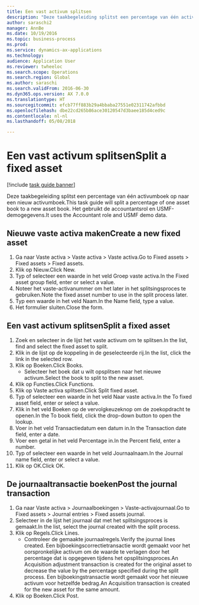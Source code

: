 ```yaml
--- 
title: Een vast activum splitsen
description: "Deze taakbegeleiding splitst een percentage van één activumboek op naar een nieuw activumboek."
author: saraschi2
manager: AnnBe
ms.date: 10/19/2016
ms.topic: business-process
ms.prod: 
ms.service: dynamics-ax-applications
ms.technology: 
audience: Application User
ms.reviewer: twheeloc
ms.search.scope: Operations
ms.search.region: Global
ms.author: saraschi
ms.search.validFrom: 2016-06-30
ms.dyn365.ops.version: AX 7.0.0
ms.translationtype: HT
ms.sourcegitcommit: efcb77ff883b29a4bbaba27551e02311742afbbd
ms.openlocfilehash: dbe22cd265b86ace30120547d3baee185d4ced9c
ms.contentlocale: nl-nl
ms.lasthandoff: 05/08/2018

---
```

# <a name="split-a-fixed-asset"></a><span data-ttu-id="0c23b-103">Een vast activum splitsen</span><span class="sxs-lookup"><span data-stu-id="0c23b-103">Split a fixed asset</span></span>

[!include [task guide banner](../../includes/task-guide-banner.md)]

<span data-ttu-id="0c23b-104">Deze taakbegeleiding splitst een percentage van één activumboek op naar een nieuw activumboek.</span><span class="sxs-lookup"><span data-stu-id="0c23b-104">This task guide will split a percentage of one asset book to a new asset book.</span></span>  <span data-ttu-id="0c23b-105">Het gebruikt de accountantsrol en USMF-demogegevens.</span><span class="sxs-lookup"><span data-stu-id="0c23b-105">It uses the Accountant role and USMF demo data.</span></span>


## <a name="create-a-new-fixed-asset"></a><span data-ttu-id="0c23b-106">Nieuwe vaste activa maken</span><span class="sxs-lookup"><span data-stu-id="0c23b-106">Create a new fixed asset</span></span>
1. <span data-ttu-id="0c23b-107">Ga naar Vaste activa > Vaste activa > Vaste activa.</span><span class="sxs-lookup"><span data-stu-id="0c23b-107">Go to Fixed assets > Fixed assets > Fixed assets.</span></span>
2. <span data-ttu-id="0c23b-108">Klik op Nieuw.</span><span class="sxs-lookup"><span data-stu-id="0c23b-108">Click New.</span></span>
3. <span data-ttu-id="0c23b-109">Typ of selecteer een waarde in het veld Groep vaste activa.</span><span class="sxs-lookup"><span data-stu-id="0c23b-109">In the Fixed asset group field, enter or select a value.</span></span>
4. <span data-ttu-id="0c23b-110">Noteer het vaste-activanummer om het later in het splitsingsproces te gebruiken.</span><span class="sxs-lookup"><span data-stu-id="0c23b-110">Note the fixed asset number to use in the split process later.</span></span>
5. <span data-ttu-id="0c23b-111">Typ een waarde in het veld Naam.</span><span class="sxs-lookup"><span data-stu-id="0c23b-111">In the Name field, type a value.</span></span>
6. <span data-ttu-id="0c23b-112">Het formulier sluiten.</span><span class="sxs-lookup"><span data-stu-id="0c23b-112">Close the form.</span></span>

## <a name="split-a-fixed-asset"></a><span data-ttu-id="0c23b-113">Een vast activum splitsen</span><span class="sxs-lookup"><span data-stu-id="0c23b-113">Split a fixed asset</span></span>
1. <span data-ttu-id="0c23b-114">Zoek en selecteer in de lijst het vaste activum om te splitsen.</span><span class="sxs-lookup"><span data-stu-id="0c23b-114">In the list, find and select the fixed asset to split.</span></span>
2. <span data-ttu-id="0c23b-115">Klik in de lijst op de koppeling in de geselecteerde rij.</span><span class="sxs-lookup"><span data-stu-id="0c23b-115">In the list, click the link in the selected row.</span></span>
3. <span data-ttu-id="0c23b-116">Klik op Boeken.</span><span class="sxs-lookup"><span data-stu-id="0c23b-116">Click Books.</span></span>
    * <span data-ttu-id="0c23b-117">Selecteer het boek dat u wilt opsplitsen naar het nieuwe activum.</span><span class="sxs-lookup"><span data-stu-id="0c23b-117">Select the book to split to the new asset.</span></span>  
4. <span data-ttu-id="0c23b-118">Klik op Functies.</span><span class="sxs-lookup"><span data-stu-id="0c23b-118">Click Functions.</span></span>
5. <span data-ttu-id="0c23b-119">Klik op Vaste activa splitsen.</span><span class="sxs-lookup"><span data-stu-id="0c23b-119">Click Split fixed asset.</span></span>
6. <span data-ttu-id="0c23b-120">Typ of selecteer een waarde in het veld Naar vaste activa.</span><span class="sxs-lookup"><span data-stu-id="0c23b-120">In the To fixed asset field, enter or select a value.</span></span>
7. <span data-ttu-id="0c23b-121">Klik in het veld Boeken op de vervolgkeuzeknop om de zoekopdracht te openen.</span><span class="sxs-lookup"><span data-stu-id="0c23b-121">In the To book field, click the drop-down button to open the lookup.</span></span>
8. <span data-ttu-id="0c23b-122">Voer in het veld Transactiedatum een datum in.</span><span class="sxs-lookup"><span data-stu-id="0c23b-122">In the Transaction date field, enter a date.</span></span>
9. <span data-ttu-id="0c23b-123">Voer een getal in het veld Percentage in.</span><span class="sxs-lookup"><span data-stu-id="0c23b-123">In the Percent field, enter a number.</span></span>
10. <span data-ttu-id="0c23b-124">Typ of selecteer een waarde in het veld Journaalnaam.</span><span class="sxs-lookup"><span data-stu-id="0c23b-124">In the Journal name field, enter or select a value.</span></span>
11. <span data-ttu-id="0c23b-125">Klik op OK.</span><span class="sxs-lookup"><span data-stu-id="0c23b-125">Click OK.</span></span>

## <a name="post-the-journal-transaction"></a><span data-ttu-id="0c23b-126">De journaaltransactie boeken</span><span class="sxs-lookup"><span data-stu-id="0c23b-126">Post the journal transaction</span></span>
1. <span data-ttu-id="0c23b-127">Ga naar Vaste activa > Journaalboekingen > Vaste-activajournaal.</span><span class="sxs-lookup"><span data-stu-id="0c23b-127">Go to Fixed assets > Journal entries > Fixed assets journal.</span></span>
2. <span data-ttu-id="0c23b-128">Selecteer in de lijst het journaal dat met het splitsingsproces is gemaakt.</span><span class="sxs-lookup"><span data-stu-id="0c23b-128">In the list, select the journal created with the split process.</span></span>
3. <span data-ttu-id="0c23b-129">Klik op Regels.</span><span class="sxs-lookup"><span data-stu-id="0c23b-129">Click Lines.</span></span>
    * <span data-ttu-id="0c23b-130">Controleer de gemaakte journaalregels.</span><span class="sxs-lookup"><span data-stu-id="0c23b-130">Verify the journal lines created.</span></span>  <span data-ttu-id="0c23b-131">Een bijboekingscorrectietransactie wordt gemaakt voor het oorspronkelijke activum om de waarde te verlagen door het percentage dat is opgegeven tijdens het opsplitsingsproces.</span><span class="sxs-lookup"><span data-stu-id="0c23b-131">An Acquisition adjustment transaction is created for the original asset to decrease the value by the percentage specified during the split process.</span></span>  <span data-ttu-id="0c23b-132">Een bijboekingstransactie wordt gemaakt voor het nieuwe activum voor hetzelfde bedrag.</span><span class="sxs-lookup"><span data-stu-id="0c23b-132">An Acquisition transaction is created for the new asset for the same amount.</span></span>  
4. <span data-ttu-id="0c23b-133">Klik op Boeken.</span><span class="sxs-lookup"><span data-stu-id="0c23b-133">Click Post.</span></span>


